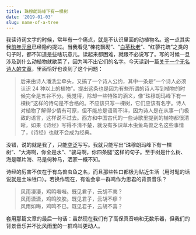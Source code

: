 ```yaml
---
title: 珠穆朗玛峰下有一棵树
date: '2019-01-03'
slug: name-of-a-tree
---
```


我读诗词文字的时候，常年有一个痛点，就是不认识里面的动植物名。这一点其实我[前年元旦](/cn/2017/01/blog/)已经隐约提过。当我看见“楝花飘砌”、“[白苹秋老](/cn/2014/06/on-writing/)”、“红蓼花疏”之类的句子时，都不知道是些啥玩意儿。读起来都困难，就跟不必说写了。写的时候一旦涉及到什么动植物就歇菜了，因为叫不出它们的名字。今天读到一篇[关于一个无名诗人的文章](https://www.douban.com/note/702427221/)，里面恰好也谈到了这个问题：

> 后来由诗人潘洗尘牵头，又搞了一个诗人公约，其中一条是“一个诗人必须认识 24 种以上的植物”。提出这条也是因为有些所谓的诗人写到植物的时候完全是五谷不分。我觉得，除却一些特殊的涵义，像“珠穆朗玛峰下有一棵树”这样的诗句是不合格的。不应该只写一棵树，它们应该有名字。诗人对植物了解得少情有可原，但不能总是语焉不详，因为诗人是在从事一门极致的语言，这样说不过去。西方和中国古代的一些诗歌里提到的植物都很清晰，如果《诗经》写得不清不楚，就没有多识草木虫鱼鸟兽之名这些事情了，《诗经》也就不会成为经典。

没错，说的就是我了，只能[空泛](/cn/2017/10/zhao-couplet/)写写。我就只能写出“珠穆朗玛峰下有一棵树”、“大海啊，你全是水”、“骏马啊，你四条腿”这样的句子。至于树是什么树、海是哪片海、马是何种马，洒家一概不知。

诗经的厉害不仅在于有鸟兽虫鱼之名，而且那些牲口都极为贴近生活（用时髦的话说就是土味牲口）。若换作现在，有谁会拿一群鸡作为思君的背景音乐？

> 风雨凄凄，鸡鸣喈喈。既见君子，云胡不夷？  
风雨潇潇，鸡鸣胶胶。既见君子，云胡不瘳？  
风雨如晦，鸡鸣不已。既见君子，云胡不喜？

套用那篇文章的最后一句话：虽然现在我们有了高保真音响和无数乐器，但我们的背景音乐并不比风雨里的一群鸡叫更动人。
